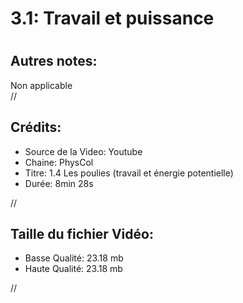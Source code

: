 
3.1: Travail et puissance
=========================

# 

## Autres notes:


Non applicable  
//
## **Crédits:**

- Source de la Video: Youtube
- Chaine: PhysCol
- Titre: 1.4 Les poulies (travail et énergie potentielle)
- Durée: 8min 28s
  
//
## Taille du fichier Vidéo:

- Basse Qualité: 23.18 mb
- Haute Qualité: 23.18 mb
  
//